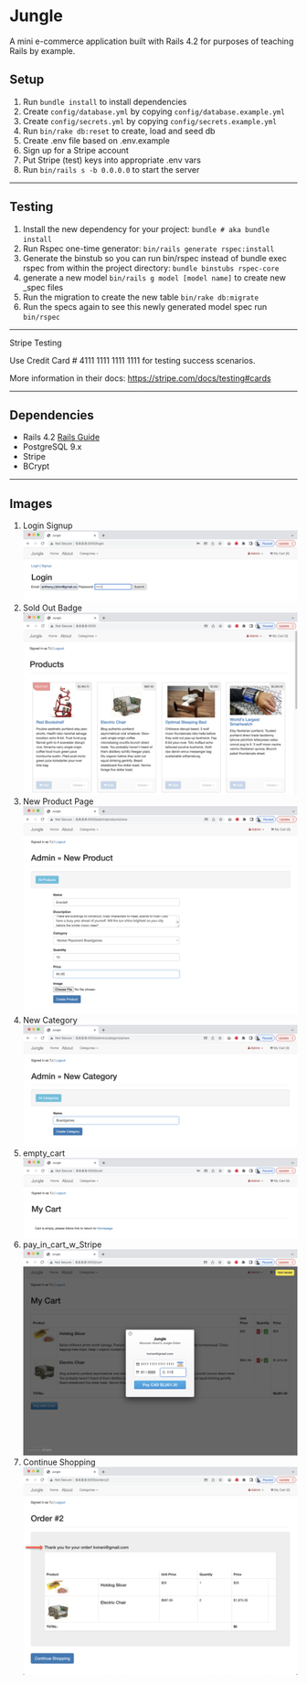 # Jungle

A mini e-commerce application built with Rails 4.2 for purposes of teaching Rails by example.

## Setup

1. Run `bundle install` to install dependencies
2. Create `config/database.yml` by copying `config/database.example.yml`
3. Create `config/secrets.yml` by copying `config/secrets.example.yml`
4. Run `bin/rake db:reset` to create, load and seed db
5. Create .env file based on .env.example
6. Sign up for a Stripe account
7. Put Stripe (test) keys into appropriate .env vars
8. Run `bin/rails s -b 0.0.0.0` to start the server

---

## Testing

1. Install the new dependency for your project: `bundle # aka bundle install`
2. Run Rspec one-time generator: `bin/rails generate rspec:install`
3. Generate the binstub so you can run bin/rspec instead of bundle exec rspec from within the project directory: `bundle binstubs rspec-core`
4. generate a new model `bin/rails g model [model name]` to create new \_spec files
5. Run the migration to create the new table `bin/rake db:migrate`
6. Run the specs again to see this newly generated model spec run `bin/rspec`

---

Stripe Testing

Use Credit Card # 4111 1111 1111 1111 for testing success scenarios.

More information in their docs: https://stripe.com/docs/testing#cards

---

## Dependencies

- Rails 4.2 [Rails Guide](http://guides.rubyonrails.org/v4.2/)
- PostgreSQL 9.x
- Stripe
- BCrypt

---

## Images

1. Login Signup
   ![login_signup ](./img/login_signup.png "Login Signup image")
2. Sold Out Badge
   ![sold_out_badge](./img/sold_out_badge.png "Soldout Badge image")
3. New Product Page
   ![new_product_page](./img/new_product_page.png "New Product image")
4. New Category
   ![new_category](./img/new_category.png "New Category image")
5. empty_cart
   ![empty_cart](./img/empty_cart.png "Empty Cart image")
6. pay_in_cart_w_Stripe
   ![pay_in_cart_w_Stripe](./img/pay_in_cart_w_Stripe.png "Pay In Cart With Stripe image")
7. Continue Shopping
   ![continue_shopping](./img/continue_shopping.png "Continue Shopping image")
